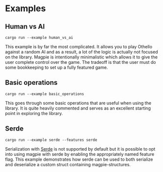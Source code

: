 # Examples

## Human vs AI

```
cargo run --example human_vs_ai
```

This example is by far the most complicated. It allows you to play Othello against a random AI and as a result, a lot of the logic is actually not focused on the library. Magpie is intentionally minimalistic which allows it to give the user complete control over the game. The tradeoff is that the user must do some bookkeeping to set up a fully featured game.

## Basic operations

```
cargo run --example basic_operations
```

This goes through some basic operations that are useful when using the library. It is quite heavily commented and serves as an excellent starting point in exploring the library.

## Serde

```
cargo run --example serde --features serde
```

Serialization with [Serde](https://serde.rs/) is not supported by default but it is possible to opt into using magpie with serde by enabling the appropriately named feature flag. This example demonstrates how serde can be used to both serialize and deserialize a custom struct containing magpie-structures.
